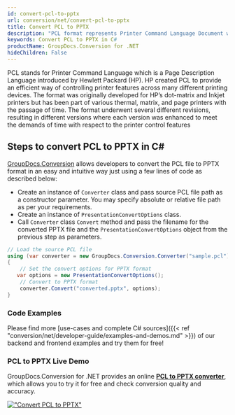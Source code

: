 ```yaml
---
id: convert-pcl-to-pptx
url: conversion/net/convert-pcl-to-pptx
title: Convert PCL to PPTX
description: "PCL format represents Printer Command Language Document with .pcl extension. Learn how to convert PCL to PPTX file programmatically in C# language using GroupDocs.Conversion for .NET library."
keywords: Convert PCL to PPTX in C#
productName: GroupDocs.Conversion for .NET
hideChildren: False
---
```


PCL stands for Printer Command Language which is a Page Description Language introduced by Hewlett Packard (HP). HP created PCL to provide an efficient way of controlling printer features across many different printing devices. The format was originally developed for HP’s dot-matrix and Inkjet printers but has been part of various thermal, matrix, and page printers with the passage of time. The format underwent several different revisions, resulting in different versions where each version was enhanced to meet the demands of time with respect to the printer control features

## Steps to convert PCL to PPTX in C#

[GroupDocs.Conversion](https://products.groupdocs.com/conversion/net) allows developers to convert the PCL file to PPTX format in an easy and intuitive way just using a few lines of code as described below:

* Create an instance of `Converter` class and pass source PCL file path as a constructor parameter. You may specify absolute or relative file path as per your requirements. 
* Create an instance of `PresentationConvertOptions` class.
* Call `Converter` class `Convert` method and pass the filename for the converted PPTX file and the `PresentationConvertOptions` object from the previous step as parameters.

```csharp
// Load the source PCL file
using (var converter = new GroupDocs.Conversion.Converter("sample.pcl"))
{
    // Set the convert options for PPTX format
   var options = new PresentationConvertOptions();
    // Convert to PPTX format
    converter.Convert("converted.pptx", options);
}
```

### Code Examples

Please find more [use-cases and complete C# sources]({{< ref "conversion/net/developer-guide/examples-and-demos.md" >}}) of our backend and frontend examples and try them for free!

### PCL to PPTX Live Demo

GroupDocs.Conversion for .NET provides an online [**PCL to PPTX converter**](https://products.groupdocs.app/conversion/pcl-to-pptx), which allows you to try it for free and check conversion quality and accuracy.

[!["Convert PCL to PPTX"](conversion/net/images/convert-to-pptx/convert-pcl-to-pptx.png)](https://products.groupdocs.app/conversion/pcl-to-pptx)